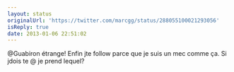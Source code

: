 ```yaml
---
layout: status
originalUrl: 'https://twitter.com/marcgg/status/288055100021293056'
isReply: true
date: 2013-01-06 22:51:02
---
```


@Guabiron étrange! Enfin jte follow parce que je suis un mec comme ça. Si jdois te @ je prend lequel?
